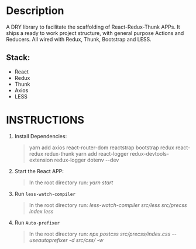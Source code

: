 # Description

A DRY library to facilitate the scaffolding of React-Redux-Thunk APPs.
It ships a ready to work project structure, with general purpose Actions and Reducers. All wired with Redux, Thunk, Bootstrap and LESS.


## Stack:

- React
- Redux
- Thunk
- Axios
- LESS


# INSTRUCTIONS

1. Install Dependencies:

   > yarn add axios react-router-dom reactstrap bootstrap redux react-redux redux-thunk
   > yarn add react-logger redux-devtools-extension redux-logger dotenv --dev

2. Start the React APP:

   > In the root directory run: _yarn start_

3. Run `less-watch-compiler`

   > In the root directory run: _less-watch-compiler src/less src/precss index.less_

4. Run `Auto-prefixer`
   > In the root directory run: _npx postcss src/precss/index.css --useautoprefixer -d src/css/ -w_
